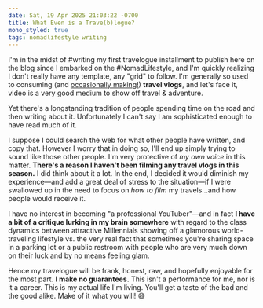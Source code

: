 ```yaml
---
date: Sat, 19 Apr 2025 21:03:22 -0700
title: What Even is a Trave(b)logue?
mono_styled: true
tags: nomadlifestyle writing
---
```


I'm in the midst of #writing my first travelogue installment to publish here on the blog since I embarked on the #NomadLifestyle, and I'm quickly realizing I don't really have any template, any "grid" to follow. I'm generally so used to consuming (and [occasionally making!](/browse/videos)) **travel vlogs**, and let's face it, video is a very good medium to show off travel & adventure.

Yet there's a longstanding tradition of people spending time on the road and then writing about it. Unfortunately I can't say I am sophisticated enough to have read much of it.

I suppose I could search the web for what other people have written, and copy that. However I worry that in doing so, I'll end up simply trying to sound like those other people. I'm very protective of _my own voice_ in this matter. **There's a reason I haven't been filming any travel vlogs in this season.** I did think about it a lot. In the end, I decided it would diminish my experience—and add a great deal of stress to the situation—if I were swallowed up in the need to focus on _how to film_ my travels…and how people would receive it.

I have no interest in becoming "a professional YouTuber"—and in fact **I have a bit of a critique lurking in my brain somewhere** with regard to the class dynamics between attractive Millennials showing off a glamorous world-traveling lifestyle vs. the very real fact that sometimes you're sharing space in a parking lot or a public restroom with people who are very much down on their luck and by no means feeling glam.

Hence my travelogue will be frank, honest, raw, and hopefully enjoyable for the most part. **I make no guarantees.** This isn't a performance for me, nor is it a career. This is my actual life I'm living. You'll get a taste of the bad and the good alike. Make of it what you will! 😅
